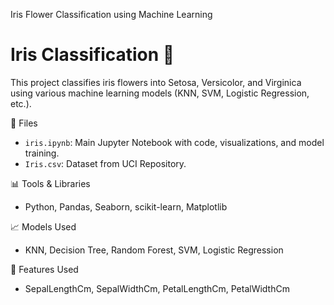 Iris Flower Classification using Machine Learning

# Iris Classification 🌸

This project classifies iris flowers into Setosa, Versicolor, and Virginica using various machine learning models (KNN, SVM, Logistic Regression, etc.).

📁 Files
- `iris.ipynb`: Main Jupyter Notebook with code, visualizations, and model training.
- `Iris.csv`: Dataset from UCI Repository.

📊 Tools & Libraries
- Python, Pandas, Seaborn, scikit-learn, Matplotlib

📈 Models Used
- KNN, Decision Tree, Random Forest, SVM, Logistic Regression

📌 Features Used
- SepalLengthCm, SepalWidthCm, PetalLengthCm, PetalWidthCm


